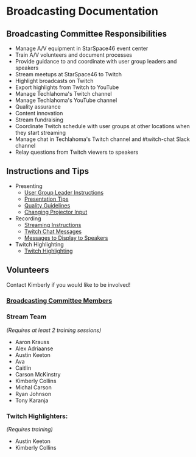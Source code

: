 # Broadcasting Documentation

## Broadcasting Committee Responsibilities
* Manage A/V equipment in StarSpace46 event center
* Train A/V volunteers and document processes
* Provide guidance to and coordinate with user group leaders and speakers
* Stream meetups at StarSpace46 to Twitch
* Highlight broadcasts on Twitch
* Export highlights from Twitch to YouTube
* Manage Techlahoma's Twitch channel
* Manage Techlahoma's YouTube channel
* Quality assurance
* Content innovation
* Stream fundraising
* Coordinate Twitch schedule with user groups at other locations when they start streaming
* Manage chat in Techlahoma's Twitch channel and #twitch-chat Slack channel
* Relay questions from Twitch viewers to speakers

## Instructions and Tips
* Presenting
  * [User Group Leader Instructions](Presenting/User-Group-Leader-Instructions.md)
  * [Presentation Tips](Presenting/Presentation-Tips.md)
  * [Quality Guidelines](Presenting/Stream-Quality-Guidelines.md)
  * [Changing Projector Input](Presenting/Changing-Projector-Input.md)
* Recording
  * [Streaming Instructions](Recording/Streaming-Instructions.md)
  * [Twitch Chat Messages](Recording/Twitch-chat-messages.md)
  * [Messages to Display to Speakers](Recording/Speaker-Messages.md)
* Twitch Highlighting
  * [Twitch Highlighting](TwitchHighlighting/Twitch&#32;Highlight.md)

## Volunteers
Contact Kimberly if you would like to be involved!

### [Broadcasting Committee Members](https://github.com/techlahoma/committees/blob/master/broadcasting.md)

### Stream Team
_(Requires at least 2 training sessions)_
* Aaron Krauss
* Alex Adriaanse
* Austin Keeton
* Ava
* Caitlin
* Carson McKinstry
* Kimberly Collins
* Michal Carson
* Ryan Johnson
* Tony Karanja

### Twitch Highlighters:
_(Requires training)_
* Austin Keeton
* Kimberly Collins
